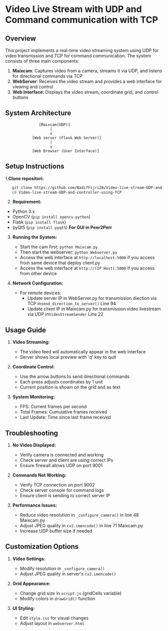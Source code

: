 # Video Live Stream with UDP and Command communication with TCP

## Overview

This project implements a real-time video streaming system using UDP for video transmission and TCP for command communication. The system consists of three main components:

1. **Maixcam**: Captures video from a camera, streams it via UDP, and listens for directional commands via TCP
2. **WebServer**: Receives the video stream and provides a web interface for viewing and control
3. **Web Interface**: Displays the video stream, coordinate grid, and control buttons

## System Architecture

```
               [Maixcam(UDP)]
                    |
                    v
            [Web server (Flask Web Server)]
                    |
                    v
            [Web Browser (User Interface)]
```

## Setup Instructions

1.**Clone repositori:**
```bash
   git clone https://github.com/NadifFijri28/Video-live-stream-UDP-and-controller-using-TCP.git
   cd Video-live-stream-UDP-and-controller-using-TCP
   ```

2.  **Requirement:**
   - Python 3.x
   - OpenCV (`pip install opencv-python`)
   - Flask (`pip install flask`)
   - pyQt5 (`pip install pyqt5`) **For GUI in Peer2Perr**

3. **Running the System:**
   - Start the cam first: `python Maixcam.py`
   - Then start the webserver: `python Webserver.py`
   - Access the web interface at `http://localhost:5000` if you access from same device that deploy client.py
   - Access the web interface at `http://[IP Host]:5000` if you access from other device

4. **Network Configuration:**
   - For remote devices:
     - Update server IP in WebServer.py for transmission diection via TCP in`send_direction_to_server()` Line 94
     - Update client IP in Maixcam.py for transmission video livestream via UDP in`VideoStreamSender` Line 22

## Usage Guide

1. **Video Streaming:**
   - The video feed will automatically appear in the web interface
   - Server shows local preview with 'q' key to quit

2. **Coordinate Control:**
   - Use the arrow buttons to send directional commands
   - Each press adjusts coordinates by 1 unit
   - Current position is shown on the grid and as text

3. **System Monitoring:**
   - FPS: Current frames per second
   - Total Frames: Cumulative frames received
   - Last Update: Time since last frame received

## Troubleshooting

1. **No Video Displayed:**
   - Verify camera is connected and working
   - Check server and client are using correct IPs
   - Ensure firewall allows UDP on port 9001

2. **Commands Not Working:**
   - Verify TCP connection on port 9002
   - Check server console for command logs
   - Ensure client is sending to correct server IP

3. **Performance Issues:**
   - Reduce video resolution in `_configure_camera()` in line 48 Maixcam.py
   - Adjust JPEG quality in `cv2.imencode()` in line 71 Maixcam.py
   - Increase UDP buffer size if needed

## Customization Options

1. **Video Settings:**
   - Modify resolution in `_configure_camera()`
   - Adjust JPEG quality in server's `cv2.imencode()`

2. **Grid Appearance:**
   - Change grid size in `script.js` (gridCells variable)
   - Modify colors in `drawGrid()` function

3. **UI Styling:**
   - Edit `style.css` for visual changes
   - Adjust layout in `webserver.html`

